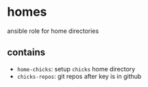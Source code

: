 homes
=====

ansible role for home directories

contains
--------

* `home-chicks`: setup `chicks` home directory
* `chicks-repos`: git repos after key is in github
